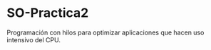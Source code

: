 SO-Practica2
============

Programación con hilos para optimizar aplicaciones que hacen uso intensivo del CPU.
